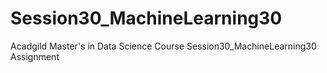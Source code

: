 # Session30_MachineLearning30
Acadgild Master's in Data Science Course Session30_MachineLearning30 Assignment
